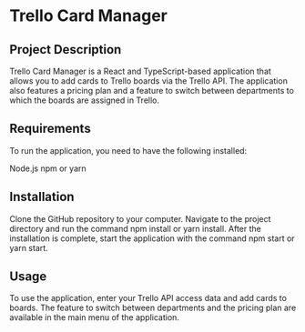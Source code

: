 # Trello Card Manager

## Project Description
Trello Card Manager is a React and TypeScript-based application that allows you to add cards to Trello boards via the Trello API. The application also features a pricing plan and a feature to switch between departments to which the boards are assigned in Trello.

## Requirements
To run the application, you need to have the following installed:

Node.js
npm or yarn

## Installation
Clone the GitHub repository to your computer.
Navigate to the project directory and run the command npm install or yarn install.
After the installation is complete, start the application with the command npm start or yarn start.

## Usage
To use the application, enter your Trello API access data and add cards to boards. The feature to switch between departments and the pricing plan are available in the main menu of the application.
